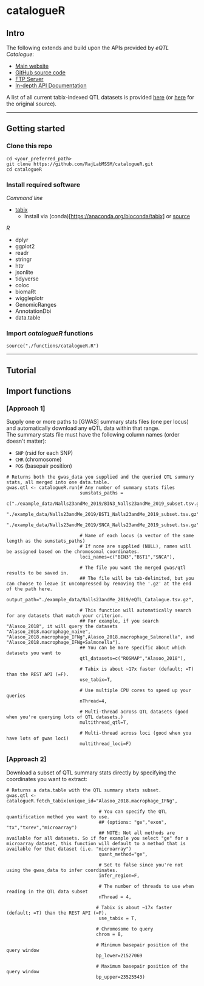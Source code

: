 # catalogueR

## Intro    

The following extends and build upon the APIs provided by *eQTL Catalogue*:  
- [Main website](https://www.ebi.ac.uk/eqtl/)  
- [GitHub source code](https://github.com/eQTL-Catalogue/eQTL-Catalogue-resources)  
- [FTP Server](ftp://ftp.ebi.ac.uk/pub/databases/spot/eQTL/csv)  
- [In-depth API Documentation](https://www.ebi.ac.uk/eqtl/api-docs/)  

A list of all current tabix-indexed QTL datasets is provided [here](https://github.com/RajLabMSSM/catalogueR/blob/master/resources/eQTLcatalogue_tabix_ftp_paths.tsv) (or [here]() for the original source).  


<hr>  

## Getting started  

### Clone this repo  
`cd <your_preferred_path>`  
`git clone https://github.com/RajLabMSSM/catalogueR.git`  
`cd catalogueR`

### Install required software

*Command line*  
- [tabix](http://www.htslib.org/doc/tabix.html)  
  + Install via (conda)[https://anaconda.org/bioconda/tabix] or [source](http://www.htslib.org/download/)  

*R*  
- dplyr  
- ggplot2  
- readr  
- stringr  
- httr  
- jsonlite  
- tidyverse  
- coloc  
- biomaRt
- wiggleplotr  
- GenomicRanges  
- AnnotationDbi   
- data.table  
  
### Import *catalogueR* functions  

`source("./functions/catalogueR.R")`  

<hr>  

## Tutorial

## Import functions


### [Approach 1]  

Supply one or more paths to [GWAS] summary stats files (one per locus) and automatically download any eQTL data within that range.  
The summary stats file must have the following column names (order doesn't matter):  
  - `SNP` (rsid for each SNP)
  - `CHR` (chromosome)
  - `POS` (basepair position)

```
# Returns both the gwas_data you supplied and the queried QTL summary stats, all merged into one data.table.  
gwas.qtl <- catalogueR.run(# Any number of summary stats files
                           sumstats_paths =
                           c("./example_data/Nalls23andMe_2019/BIN3_Nalls23andMe_2019_subset.tsv.gz",
                           "./example_data/Nalls23andMe_2019/BST1_Nalls23andMe_2019_subset.tsv.gz",
                           "./example_data/Nalls23andMe_2019/SNCA_Nalls23andMe_2019_subset.tsv.gz"),
                           
                           # Name of each locus (a vector of the same length as the sumstats_paths)  
                           # If none are supplied (NULL), names will be assigned based on the chromosomal coordinates.
                           loci_names=c("BIN3","BST1","SNCA"),
                           
                           # The file you want the merged gwas/qtl results to be saved in.
                           ## The file will be tab-delimited, but you can choose to leave it uncompressed by removing the '.gz' at the end of the path here.
                           output_path="./example_data/Nalls23andMe_2019/eQTL_Catalogue.tsv.gz",
                           
                           # This function will automatically search for any datasets that match your criterion.
                           ## For example, if you search "Alasoo_2018", it will query the datasets "Alasoo_2018.macrophage_naive", "Alasoo_2018.macrophage_IFNg",Alasoo_2018.macrophage_Salmonella", and "Alasoo_2018.macrophage_IFNg+Salmonella").
                           ## You can be more specific about which datasets you want to 
                           qtl_datasets=c("ROSMAP","Alasoo_2018"),
                           
                           # Tabix is about ~17x faster (default; =T) than the REST API (=F).
                           use_tabix=T,
                           
                           # Use multiple CPU cores to speed up your queries
                           nThread=4, 
                           
                           # Multi-thread across QTL datasets (good when you're querying lots of QTL datasets.)
                           multithread_qtl=T,
                           
                           # Multi-thread across loci (good when you have lots of gwas loci)
                           multithread_loci=F)
```


### [Approach 2]

Download a subset of QTL summary stats directly by specifying the coordinates you want to extract:  
 
```
# Returns a data.table with the QTL summary stats subset.  
gwas.qtl <- catalogueR.fetch_tabix(unique_id="Alasoo_2018.macrophage_IFNg",

                                  # You can specify the QTL quantification method you want to use.
                                  ## (options: "ge","exon", "tx","txrev","microarray")
                                  ## NOTE: Not all methods are available for all datasets. So if for example you select "ge" for a microarray dataset, this function will default to a method that is available for that dataset (i.e. "microarray")
                                  quant_method="ge",
                                  
                                  # Set to false since you're not using the gwas_data to infer coordinates.
                                  infer_region=F, 
                                  
                                  # The number of threads to use when reading in the QTL data subset
                                  nThread = 4,
                                   
                                 # Tabix is about ~17x faster (default; =T) than the REST API (=F).
                                  use_tabix = T,
                                  
                                 # Chromosome to query
                                 chrom = 8,
                                 
                                 # Minimum basepair position of the query window
                                 bp_lower=21527069
                                 
                                 # Maximum basepair position of the query window
                                 bp_upper=23525543)
```



